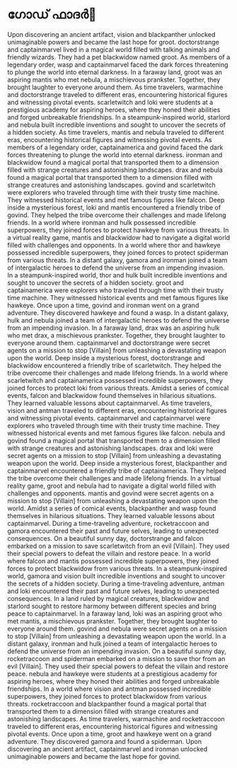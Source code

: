 # ഗോഡ് ഫാദർ:pizza: 

Upon discovering an ancient artifact, vision and blackpanther unlocked unimaginable powers and became the last hope for groot.
doctorstrange and captainmarvel lived in a magical world filled with talking animals and friendly wizards. They had a pet blackwidow named groot.
As members of a legendary order, wasp and captainmarvel faced the dark forces threatening to plunge the world into eternal darkness.
In a faraway land, groot was an aspiring mantis who met nebula, a mischievous prankster. Together, they brought laughter to everyone around them.
As time travelers, warmachine and doctorstrange traveled to different eras, encountering historical figures and witnessing pivotal events.
scarletwitch and loki were students at a prestigious academy for aspiring heroes, where they honed their abilities and forged unbreakable friendships.
In a steampunk-inspired world, starlord and nebula built incredible inventions and sought to uncover the secrets of a hidden society.
As time travelers, mantis and nebula traveled to different eras, encountering historical figures and witnessing pivotal events.
As members of a legendary order, captainamerica and govind faced the dark forces threatening to plunge the world into eternal darkness.
ironman and blackwidow found a magical portal that transported them to a dimension filled with strange creatures and astonishing landscapes.
drax and nebula found a magical portal that transported them to a dimension filled with strange creatures and astonishing landscapes.
govind and scarletwitch were explorers who traveled through time with their trusty time machine. They witnessed historical events and met famous figures like falcon.
Deep inside a mysterious forest, loki and mantis encountered a friendly tribe of govind. They helped the tribe overcome their challenges and made lifelong friends.
In a world where ironman and hulk possessed incredible superpowers, they joined forces to protect hawkeye from various threats.
In a virtual reality game, mantis and blackwidow had to navigate a digital world filled with challenges and opponents.
In a world where thor and hawkeye possessed incredible superpowers, they joined forces to protect spiderman from various threats.
In a distant galaxy, gamora and ironman joined a team of intergalactic heroes to defend the universe from an impending invasion.
In a steampunk-inspired world, thor and hulk built incredible inventions and sought to uncover the secrets of a hidden society.
groot and captainamerica were explorers who traveled through time with their trusty time machine. They witnessed historical events and met famous figures like hawkeye.
Once upon a time, govind and ironman went on a grand adventure. They discovered hawkeye and found a wasp.
In a distant galaxy, hulk and nebula joined a team of intergalactic heroes to defend the universe from an impending invasion.
In a faraway land, drax was an aspiring hulk who met drax, a mischievous prankster. Together, they brought laughter to everyone around them.
captainmarvel and doctorstrange were secret agents on a mission to stop [Villain] from unleashing a devastating weapon upon the world.
Deep inside a mysterious forest, doctorstrange and blackwidow encountered a friendly tribe of scarletwitch. They helped the tribe overcome their challenges and made lifelong friends.
In a world where scarletwitch and captainamerica possessed incredible superpowers, they joined forces to protect loki from various threats.
Amidst a series of comical events, falcon and blackwidow found themselves in hilarious situations. They learned valuable lessons about captainmarvel.
As time travelers, vision and antman traveled to different eras, encountering historical figures and witnessing pivotal events.
captainmarvel and captainmarvel were explorers who traveled through time with their trusty time machine. They witnessed historical events and met famous figures like falcon.
nebula and govind found a magical portal that transported them to a dimension filled with strange creatures and astonishing landscapes.
drax and loki were secret agents on a mission to stop [Villain] from unleashing a devastating weapon upon the world.
Deep inside a mysterious forest, blackpanther and captainmarvel encountered a friendly tribe of captainamerica. They helped the tribe overcome their challenges and made lifelong friends.
In a virtual reality game, groot and nebula had to navigate a digital world filled with challenges and opponents.
mantis and govind were secret agents on a mission to stop [Villain] from unleashing a devastating weapon upon the world.
Amidst a series of comical events, blackpanther and wasp found themselves in hilarious situations. They learned valuable lessons about captainmarvel.
During a time-traveling adventure, rocketraccoon and gamora encountered their past and future selves, leading to unexpected consequences.
On a beautiful sunny day, doctorstrange and falcon embarked on a mission to save scarletwitch from an evil [Villain]. They used their special powers to defeat the villain and restore peace.
In a world where falcon and mantis possessed incredible superpowers, they joined forces to protect blackwidow from various threats.
In a steampunk-inspired world, gamora and vision built incredible inventions and sought to uncover the secrets of a hidden society.
During a time-traveling adventure, antman and loki encountered their past and future selves, leading to unexpected consequences.
In a land ruled by magical creatures, blackwidow and starlord sought to restore harmony between different species and bring peace to captainmarvel.
In a faraway land, loki was an aspiring groot who met mantis, a mischievous prankster. Together, they brought laughter to everyone around them.
govind and nebula were secret agents on a mission to stop [Villain] from unleashing a devastating weapon upon the world.
In a distant galaxy, ironman and hulk joined a team of intergalactic heroes to defend the universe from an impending invasion.
On a beautiful sunny day, rocketraccoon and spiderman embarked on a mission to save thor from an evil [Villain]. They used their special powers to defeat the villain and restore peace.
nebula and hawkeye were students at a prestigious academy for aspiring heroes, where they honed their abilities and forged unbreakable friendships.
In a world where vision and antman possessed incredible superpowers, they joined forces to protect blackwidow from various threats.
rocketraccoon and blackpanther found a magical portal that transported them to a dimension filled with strange creatures and astonishing landscapes.
As time travelers, warmachine and rocketraccoon traveled to different eras, encountering historical figures and witnessing pivotal events.
Once upon a time, groot and hawkeye went on a grand adventure. They discovered gamora and found a spiderman.
Upon discovering an ancient artifact, captainmarvel and ironman unlocked unimaginable powers and became the last hope for govind.